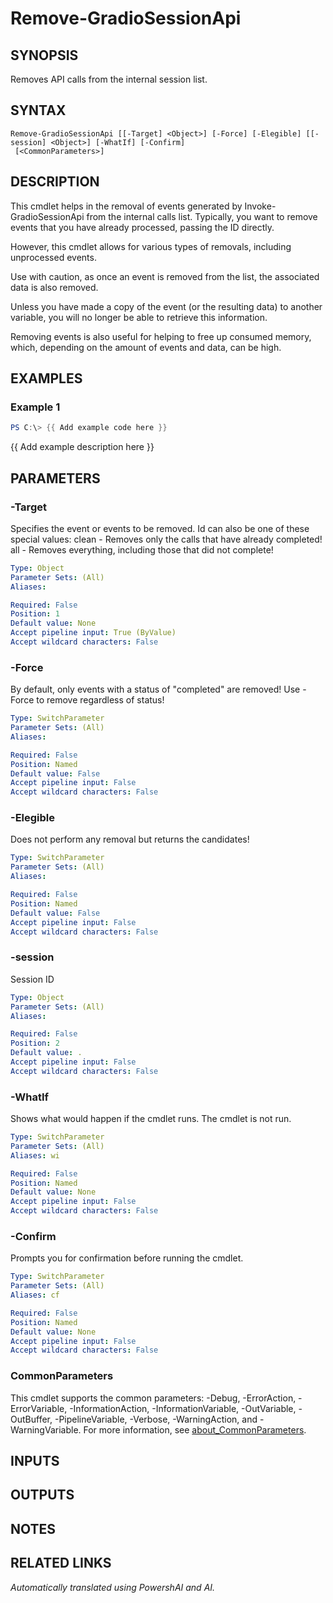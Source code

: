 ﻿---
external help file: powershai-help.xml
Module Name: powershai
online version:
schema: 2.0.0
---

# Remove-GradioSessionApi

## SYNOPSIS
Removes API calls from the internal session list.

## SYNTAX

```
Remove-GradioSessionApi [[-Target] <Object>] [-Force] [-Elegible] [[-session] <Object>] [-WhatIf] [-Confirm]
 [<CommonParameters>]
```

## DESCRIPTION
This cmdlet helps in the removal of events generated by Invoke-GradioSessionApi from the internal calls list. 
Typically, you want to remove events that you have already processed, passing the ID directly.
 
However, this cmdlet allows for various types of removals, including unprocessed events.
 
Use with caution, as once an event is removed from the list, the associated data is also removed.
 
Unless you have made a copy of the event (or the resulting data) to another variable, you will no longer be able to retrieve this information.
 

Removing events is also useful for helping to free up consumed memory, which, depending on the amount of events and data, can be high.

## EXAMPLES

### Example 1
```powershell
PS C:\> {{ Add example code here }}
```

{{ Add example description here }}

## PARAMETERS

### -Target
Specifies the event or events to be removed.
Id can also be one of these special values:
	clean 	- Removes only the calls that have already completed!
  all 	- Removes everything, including those that did not complete!

```yaml
Type: Object
Parameter Sets: (All)
Aliases:

Required: False
Position: 1
Default value: None
Accept pipeline input: True (ByValue)
Accept wildcard characters: False
```

### -Force
By default, only events with a status of "completed" are removed!
Use -Force to remove regardless of status!

```yaml
Type: SwitchParameter
Parameter Sets: (All)
Aliases:

Required: False
Position: Named
Default value: False
Accept pipeline input: False
Accept wildcard characters: False
```

### -Elegible
Does not perform any removal but returns the candidates!

```yaml
Type: SwitchParameter
Parameter Sets: (All)
Aliases:

Required: False
Position: Named
Default value: False
Accept pipeline input: False
Accept wildcard characters: False
```

### -session
Session ID

```yaml
Type: Object
Parameter Sets: (All)
Aliases:

Required: False
Position: 2
Default value: .
Accept pipeline input: False
Accept wildcard characters: False
```

### -WhatIf
Shows what would happen if the cmdlet runs.
The cmdlet is not run.

```yaml
Type: SwitchParameter
Parameter Sets: (All)
Aliases: wi

Required: False
Position: Named
Default value: None
Accept pipeline input: False
Accept wildcard characters: False
```

### -Confirm
Prompts you for confirmation before running the cmdlet.

```yaml
Type: SwitchParameter
Parameter Sets: (All)
Aliases: cf

Required: False
Position: Named
Default value: None
Accept pipeline input: False
Accept wildcard characters: False
```

### CommonParameters
This cmdlet supports the common parameters: -Debug, -ErrorAction, -ErrorVariable, -InformationAction, -InformationVariable, -OutVariable, -OutBuffer, -PipelineVariable, -Verbose, -WarningAction, and -WarningVariable. For more information, see [about_CommonParameters](http://go.microsoft.com/fwlink/?LinkID=113216).

## INPUTS

## OUTPUTS

## NOTES

## RELATED LINKS



_Automatically translated using PowershAI and AI._
